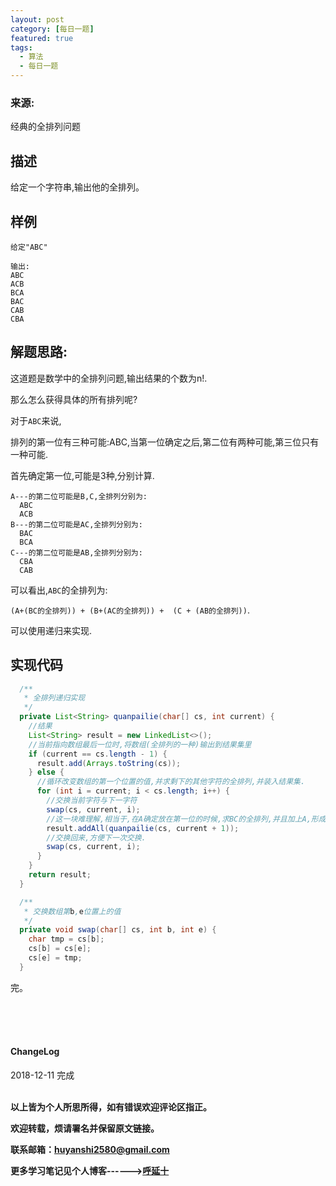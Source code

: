 ```yaml
---
layout: post
category: [每日一题]
featured: true
tags:
  - 算法
  - 每日一题
---
```


### 来源:   

经典的全排列问题

## 描述
给定一个字符串,输出他的全排列。

## 样例
```
给定"ABC"

输出:
ABC
ACB
BCA
BAC
CAB
CBA
```

## 解题思路:

这道题是数学中的全排列问题,输出结果的个数为n!.

那么怎么获得具体的所有排列呢?

对于`ABC`来说,

排列的第一位有三种可能:ABC,当第一位确定之后,第二位有两种可能,第三位只有一种可能.

首先确定第一位,可能是3种,分别计算.
```
A---的第二位可能是B,C,全排列分别为:
  ABC
  ACB
B---的第二位可能是AC,全排列分别为:
  BAC
  BCA
C---的第二位可能是AB,全排列分别为:
  CBA
  CAB
```

可以看出,`ABC`的全排列为:

`(A+(BC的全排列)) + (B+(AC的全排列)) +  (C + (AB的全排列))`.

可以使用递归来实现.


## 实现代码

```java
  /**
   * 全排列递归实现
   */
  private List<String> quanpailie(char[] cs, int current) {
    //结果
    List<String> result = new LinkedList<>();
    //当前指向数组最后一位时,将数组(全排列的一种)输出到结果集里
    if (current == cs.length - 1) {
      result.add(Arrays.toString(cs));
    } else {
      //循环改变数组的第一个位置的值,并求剩下的其他字符的全排列,并装入结果集.
      for (int i = current; i < cs.length; i++) {
        //交换当前字符与下一字符
        swap(cs, current, i);
        //这一块难理解,相当于,在A确定放在第一位的时候,求BC的全排列,并且加上A,形成ABC,ACB放入结果集.
        result.addAll(quanpailie(cs, current + 1));
        //交换回来,方便下一次交换.
        swap(cs, current, i);
      }
    }
    return result;
  }

  /**
   * 交换数组第b,e位置上的值
   */
  private void swap(char[] cs, int b, int e) {
    char tmp = cs[b];
    cs[b] = cs[e];
    cs[e] = tmp;
  }
```

完。

<br>
<br>
<br>
<h4>ChangeLog</h4>
2018-12-11 完成
<br>
<br>


**以上皆为个人所思所得，如有错误欢迎评论区指正。**

**欢迎转载，烦请署名并保留原文链接。**

**联系邮箱：huyanshi2580@gmail.com**

**更多学习笔记见个人博客------><a href="{{ site.baseurl }}/">呼延十</a>**
